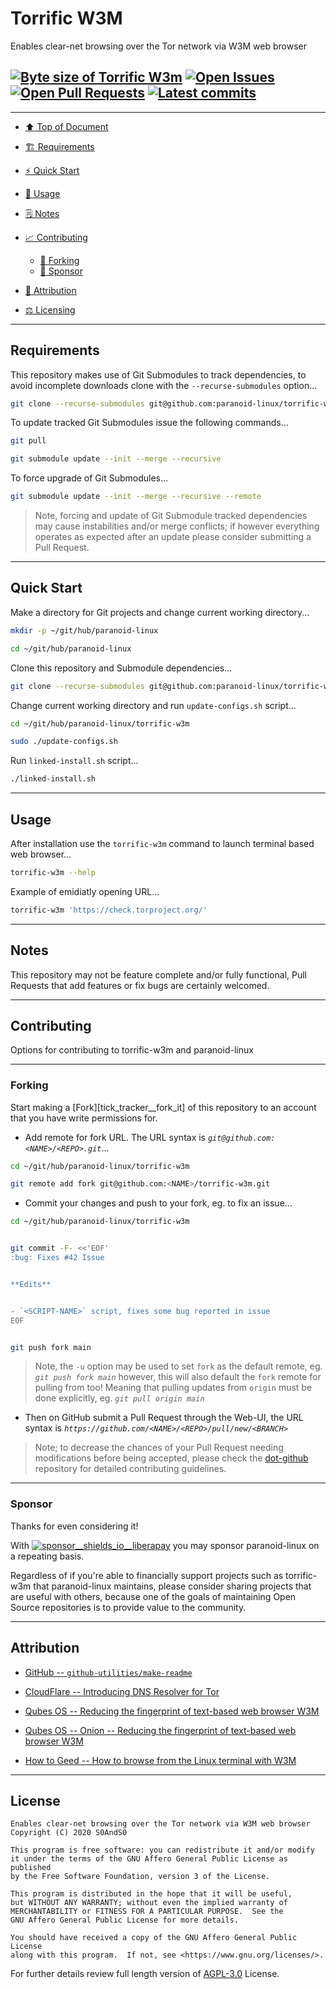 # Torrific W3M
[heading__top]:
  #torrific-w3m
  "&#x2B06; Enables clear-net browsing over the Tor network via W3M web browser"


Enables clear-net browsing over the Tor network via W3M web browser


## [![Byte size of Torrific W3m][badge__main__torrific_w3m__source_code]][torrific_w3m__main__source_code] [![Open Issues][badge__issues__torrific_w3m]][issues__torrific_w3m] [![Open Pull Requests][badge__pull_requests__torrific_w3m]][pull_requests__torrific_w3m] [![Latest commits][badge__commits__torrific_w3m__main]][commits__torrific_w3m__main]



------


- [:arrow_up: Top of Document][heading__top]

- [:building_construction: Requirements][heading__requirements]

- [:zap: Quick Start][heading__quick_start]

- [&#x1F9F0; Usage][heading__usage]

- [&#x1F5D2; Notes][heading__notes]

- [:chart_with_upwards_trend: Contributing][heading__contributing]

  - [:trident: Forking][heading__forking]
  - [:currency_exchange: Sponsor][heading__sponsor]

- [:card_index: Attribution][heading__attribution]

- [:balance_scale: Licensing][heading__license]


------



## Requirements
[heading__requirements]:
  #requirements
  "&#x1F3D7; Prerequisites and/or dependencies that this project needs to function properly"


This repository makes use of Git Submodules to track dependencies, to avoid incomplete downloads clone with the `--recurse-submodules` option...


```Bash
git clone --recurse-submodules git@github.com:paranoid-linux/torrific-w3m.git
```


To update tracked Git Submodules issue the following commands...


```Bash
git pull

git submodule update --init --merge --recursive
```


To force upgrade of Git Submodules...


```Bash
git submodule update --init --merge --recursive --remote
```


> Note, forcing and update of Git Submodule tracked dependencies may cause instabilities and/or merge conflicts; if however everything operates as expected after an update please consider submitting a Pull Request.


______


## Quick Start
[heading__quick_start]:
  #quick-start
  "&#9889; Perhaps as easy as one, 2.0,..."


Make a directory for Git projects and change current working directory...


```Bash
mkdir -p ~/git/hub/paranoid-linux

cd ~/git/hub/paranoid-linux
```


Clone this repository and Submodule dependencies...


```Bash
git clone --recurse-submodules git@github.com:paranoid-linux/torrific-w3m.git
```


Change current working directory and run `update-configs.sh` script...


```Bash
cd ~/git/hub/paranoid-linux/torrific-w3m

sudo ./update-configs.sh
```


Run `linked-install.sh` script...


```Bash
./linked-install.sh
```


______


## Usage
[heading__usage]:
  #usage
  "&#x1F9F0; How to utilize this repository"


After installation use the `torrific-w3m` command to launch terminal based web browser...


```Bash
torrific-w3m --help
```


Example of emidiatly opening URL...


```Bash
torrific-w3m 'https://check.torproject.org/'
```


______


## Notes
[heading__notes]:
  #notes
  "&#x1F5D2; Additional things to keep in mind when developing"


This repository may not be feature complete and/or fully functional, Pull Requests that add features or fix bugs are certainly welcomed.


______


## Contributing
[heading__contributing]:
  #contributing
  "&#x1F4C8; Options for contributing to torrific-w3m and paranoid-linux"


Options for contributing to torrific-w3m and paranoid-linux


---


### Forking
[heading__forking]:
  #forking
  "&#x1F531; Tips for forking torrific-w3m"


Start making a [Fork][tick_tracker__fork_it] of this repository to an account that you have write permissions for.


- Add remote for fork URL. The URL syntax is _`git@github.com:<NAME>/<REPO>.git`_...


```Bash
cd ~/git/hub/paranoid-linux/torrific-w3m

git remote add fork git@github.com:<NAME>/torrific-w3m.git
```


- Commit your changes and push to your fork, eg. to fix an issue...


```Bash
cd ~/git/hub/paranoid-linux/torrific-w3m


git commit -F- <<'EOF'
:bug: Fixes #42 Issue


**Edits**


- `<SCRIPT-NAME>` script, fixes some bug reported in issue
EOF


git push fork main
```


> Note, the `-u` option may be used to set `fork` as the default remote, eg. _`git push fork main`_ however, this will also default the `fork` remote for pulling from too! Meaning that pulling updates from `origin` must be done explicitly, eg. _`git pull origin main`_


- Then on GitHub submit a Pull Request through the Web-UI, the URL syntax is _`https://github.com/<NAME>/<REPO>/pull/new/<BRANCH>`_


> Note; to decrease the chances of your Pull Request needing modifications before being accepted, please check the [dot-github](https://github.com/paranoid-linux/.github) repository for detailed contributing guidelines.


---


### Sponsor
  [heading__sponsor]:
  #sponsor
  "&#x1F4B1; Methods for financially supporting paranoid-linux that maintains torrific-w3m"


Thanks for even considering it!


With [![sponsor__shields_io__liberapay]][sponsor__link__liberapay] you may sponsor paranoid-linux on a repeating basis.


Regardless of if you're able to financially support projects such as torrific-w3m that paranoid-linux maintains, please consider sharing projects that are useful with others, because one of the goals of maintaining Open Source repositories is to provide value to the community.


______


## Attribution
[heading__attribution]:
  #attribution
  "&#x1F4C7; Resources that where helpful in building this project so far."


- [GitHub -- `github-utilities/make-readme`](https://github.com/github-utilities/make-readme)

- [CloudFlare -- Introducing DNS Resolver for Tor](https://blog.cloudflare.com/welcome-hidden-resolver/)

- [Qubes OS -- Reducing the fingerprint of text-based web browser W3M](https://www.qubes-os.org/doc/w3m/)

- [Qubes OS -- Onion -- Reducing the fingerprint of text-based web browser W3M](http://qubesosfasa4zl44o4tws22di6kepyzfeqv3tg4e3ztknltfxqrymdad.onion/doc/w3m/)

- [How to Geed -- How to browse from the Linux terminal with W3M](https://www.howtogeek.com/103574/how-to-browse-from-the-linux-terminal-with-w3m/)


______


## License
[heading__license]:
  #license
  "&#x2696; Legal side of Open Source"


```
Enables clear-net browsing over the Tor network via W3M web browser
Copyright (C) 2020 S0AndS0

This program is free software: you can redistribute it and/or modify
it under the terms of the GNU Affero General Public License as published
by the Free Software Foundation, version 3 of the License.

This program is distributed in the hope that it will be useful,
but WITHOUT ANY WARRANTY; without even the implied warranty of
MERCHANTABILITY or FITNESS FOR A PARTICULAR PURPOSE.  See the
GNU Affero General Public License for more details.

You should have received a copy of the GNU Affero General Public License
along with this program.  If not, see <https://www.gnu.org/licenses/>.
```


For further details review full length version of [AGPL-3.0][branch__current__license] License.



[branch__current__license]:
  /LICENSE
  "&#x2696; Full length version of AGPL-3.0 License"


[badge__commits__torrific_w3m__main]:
  https://img.shields.io/github/last-commit/paranoid-linux/torrific-w3m/main.svg

[commits__torrific_w3m__main]:
  https://github.com/paranoid-linux/torrific-w3m/commits/main
  "&#x1F4DD; History of changes on this branch"


[torrific_w3m__community]:
  https://github.com/paranoid-linux/torrific-w3m/community
  "&#x1F331; Dedicated to functioning code"


[issues__torrific_w3m]:
  https://github.com/paranoid-linux/torrific-w3m/issues
  "&#x2622; Search for and _bump_ existing issues or open new issues for project maintainer to address."

[torrific_w3m__fork_it]:
  https://github.com/paranoid-linux/torrific-w3m/
  "&#x1F531; Fork it!"

[pull_requests__torrific_w3m]:
  https://github.com/paranoid-linux/torrific-w3m/pulls
  "&#x1F3D7; Pull Request friendly, though please check the Community guidelines"

[torrific_w3m__main__source_code]:
  https://github.com/paranoid-linux/torrific-w3m/
  "&#x2328; Project source!"

[badge__issues__torrific_w3m]:
  https://img.shields.io/github/issues/paranoid-linux/torrific-w3m.svg

[badge__pull_requests__torrific_w3m]:
  https://img.shields.io/github/issues-pr/paranoid-linux/torrific-w3m.svg

[badge__main__torrific_w3m__source_code]:
  https://img.shields.io/github/repo-size/paranoid-linux/torrific-w3m



[cloudflare__download]:
  https://developers.cloudflare.com/argo-tunnel/downloads


[sponsor__shields_io__liberapay]:
  https://img.shields.io/static/v1?logo=liberapay&label=Sponsor&message=paranoid-linux

[sponsor__link__liberapay]:
  https://liberapay.com/paranoid-linux
  "&#x1F4B1; Sponsor developments and projects that paranoid-linux maintains via Liberapay"

